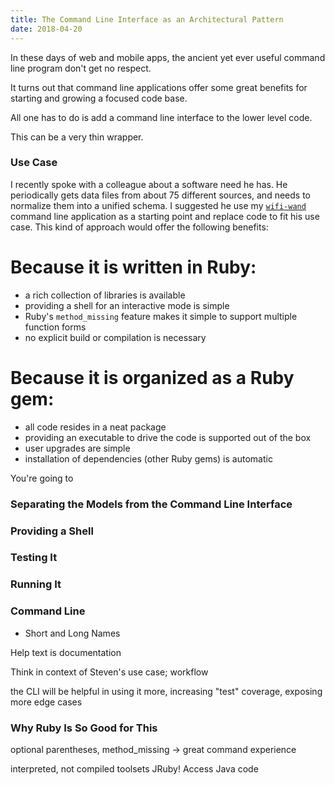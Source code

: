 ```yaml
---
title: The Command Line Interface as an Architectural Pattern
date: 2018-04-20
---
```


In these days of web and mobile apps, the ancient yet ever useful command line program don't get no respect.

It turns out that command line applications offer some great benefits for starting and growing a focused code base.

All one has to do is add a command line interface to the lower level code.

This can be a very thin wrapper.

### Use Case

I recently spoke with a colleague about a software need he has. He periodically gets data files from about 75 different sources, and needs to normalize them into a unified schema. I suggested he use my [`wifi-wand`](https://github.com/keithrbennett/wifiwand) command line application as a starting point and replace code to fit his use case. This kind of approach would offer the following benefits:

# Because it is written in Ruby:

* a rich collection of libraries is available
* providing a shell for an interactive mode is simple
* Ruby's `method_missing` feature makes it simple to support multiple function forms
* no explicit build or compilation is necessary


# Because it is organized as a Ruby gem:

* all code resides in a neat package
* providing an executable to drive the code is supported out of the box
* user upgrades are simple
* installation of dependencies (other Ruby gems) is automatic

You're going to 


### Separating the Models from the Command Line Interface

### Providing a Shell

### Testing It

### Running It

### Command Line
  * Short and Long Names
  
  
Help text is documentation

Think in context of Steven's use case; workflow

the CLI will be helpful in using it more, increasing "test" coverage, exposing more edge cases

### Why Ruby Is So Good for This

optional parentheses, method_missing
-> great command experience

interpreted, not compiled
toolsets
JRuby! Access Java code

